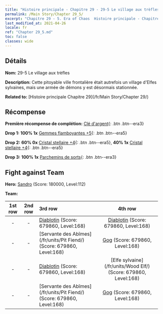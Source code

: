 ```yaml
---
title: "Histoire principale - Chapitre 29 - 29-5 Le village aux trèfles"
permalink: /Main Story/Chapter 29_5/
excerpt: "Chapitre 29 - 5. Era of Chaos  Histoire principale - Chapitre 29_5. 29-5 Le village aux trèfles"
last_modified_at: 2021-04-26
locale: fr
ref: "Chapter 29_5.md"
toc: false
classes: wide
---
```


## Détails

 **Nom:** 29-5 Le village aux trèfles

 **Description:** Cette pitoyable ville frontalière était autrefois un village d'Elfes sylvaines, mais une armée de démons y est désormais stationnée.

 **Related to:** [Histoire principale Chapitre 29](/fr/Main Story/Chapter 29/)

## Récompense

 **Première récompense de complétion:** [Clé d'argent](/ItemsFR/con_693/){: .btn .btn--era3}

 **Drop 1:** **100% 1x** [Gemmes flamboyantes +5](/ItemsFR/mat_100/){: .btn .btn--era5}

 **Drop 2:** **60% 0x** [Cristal stellaire +4](/ItemsFR/mat_94/){: .btn .btn--era5}, **40% 1x** [Cristal stellaire +4](/ItemsFR/mat_94/){: .btn .btn--era5}

 **Drop 3:** **100% 1x** [Parchemins de sorts](/ItemsFR/con_694/){: .btn .btn--era3}


## Fight against Team
 **Hero:** [Sandro](/fr/heroes/Sandro/) (Score: 180000, Level:112)

 **Team:**


  | 1st row | 2nd row | 3rd row | 4th row |
  |:----:|:----:|:----|:----:|
  | - | - | [Diablotin](/fr/units/Imp/) (Score: 679860, Level:168)  | [Diablotin](/fr/units/Imp/) (Score: 679860, Level:168)  |
  | - | - | [Servante des Abîmes](/fr/units/Pit Fiend/) (Score: 679860, Level:168)  | [Gog](/fr/units/Gog/) (Score: 679860, Level:168)  |
  | - | - | [Diablotin](/fr/units/Imp/) (Score: 679860, Level:168)  | [Elfe sylvaine](/fr/units/Wood Elf/) (Score: 679860, Level:168)  |
  | - | - | [Servante des Abîmes](/fr/units/Pit Fiend/) (Score: 679860, Level:168)  | [Gog](/fr/units/Gog/) (Score: 679860, Level:168)  |


